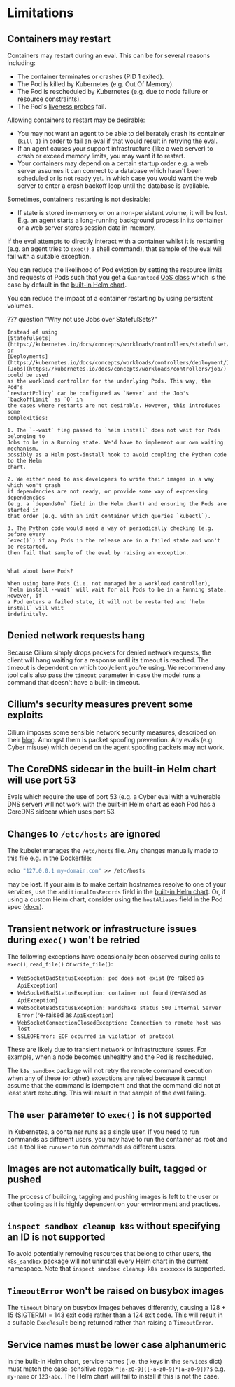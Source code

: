 # Limitations

## Containers may restart

Containers may restart during an eval. This can be for several reasons including:

* The container terminates or crashes (PID 1 exited).
* The Pod is killed by Kubernetes (e.g. Out Of Memory).
* The Pod is rescheduled by Kubernetes (e.g. due to node failure or resource
  constraints).
* The Pod's [liveness
  probes](https://kubernetes.io/docs/concepts/configuration/liveness-readiness-startup-probes/#liveness-probe)
  fail.

Allowing containers to restart may be desirable:

* You may not want an agent to be able to deliberately crash its container (`kill 1`) in
  order to fail an eval if that would result in retrying the eval.
* If an agent causes your support infrastructure (like a web server) to crash or exceed
  memory limits, you may want it to restart.
* Your containers may depend on a certain startup order e.g. a web server assumes it can
  connect to a database which hasn't been scheduled or is not ready yet. In which case
  you would want the web server to enter a crash backoff loop until the database is
  available.

Sometimes, containers restarting is not desirable:

* If state is stored in-memory or on a non-persistent volume, it will be lost. E.g. an
  agent starts a long-running background process in its container or a web server stores
  session data in-memory.

If the eval attempts to directly interact with a container whilst it is restarting (e.g.
an agent tries to `exec()` a shell command), that sample of the eval will fail with a
suitable exception.

You can reduce the likelihood of Pod eviction by setting the resource limits and
requests of Pods such that you get a `Guaranteed` [QoS
class](https://kubernetes.io/docs/tasks/configure-pod-container/quality-service-pod/)
which is the case by default in the [built-in Helm
chart](../helm//built-in-chart.md#resource-requests-and-limits).

You can reduce the impact of a container restarting by using persistent volumes.

??? question "Why not use Jobs over StatefulSets?"

    Instead of using
    [StatefulSets](https://kubernetes.io/docs/concepts/workloads/controllers/statefulset/)
    or
    [Deployments](https://kubernetes.io/docs/concepts/workloads/controllers/deployment/),
    [Jobs](https://kubernetes.io/docs/concepts/workloads/controllers/job/) could be used
    as the workload controller for the underlying Pods. This way, the Pod's
    `restartPolicy` can be configured as `Never` and the Job's `backoffLimit` as `0` in
    the cases where restarts are not desirable. However, this introduces some
    complexities:

    1. The `--wait` flag passed to `helm install` does not wait for Pods belonging to
    Jobs to be in a Running state. We'd have to implement our own waiting mechanism,
    possibly as a Helm post-install hook to avoid coupling the Python code to the Helm
    chart.

    2. We either need to ask developers to write their images in a way which won't crash
    if dependencies are not ready, or provide some way of expressing dependencies
    (e.g. a `dependsOn` field in the Helm chart) and ensuring the Pods are started in
    that order (e.g. with an init container which queries `kubectl`).

    3. The Python code would need a way of periodically checking (e.g. before every
    `exec()`) if any Pods in the release are in a failed state and won't be restarted,
    then fail that sample of the eval by raising an exception.


    What about bare Pods?

    When using bare Pods (i.e. not managed by a workload controller),
    `helm install --wait` will wait for all Pods to be in a Running state. However, if
    a Pod enters a failed state, it will not be restarted and `helm install` will wait
    indefinitely.


## Denied network requests hang

Because Cilium simply drops packets for denied network requests, the client will hang
waiting for a response until its timeout is reached. The timeout is dependent on which
tool/client you're using. We recommend any tool calls also pass the `timeout` parameter
in case the model runs a command that doesn't have a built-in timeout.

## Cilium's security measures prevent some exploits

Cilium imposes some sensible network security measures, described on their
[blog](https://cilium.io/blog/2020/06/29/cilium-kubernetes-cni-vulnerability/). Amongst
them is packet spoofing prevention. Any evals (e.g. Cyber misuse) which depend on the
agent spoofing packets may not work.

## The CoreDNS sidecar in the built-in Helm chart will use port 53

Evals which require the use of port 53 (e.g. a Cyber eval with a vulnerable DNS server)
will not work with the built-in Helm chart as each Pod has a CoreDNS sidecar which uses
port 53.

## Changes to `/etc/hosts` are ignored

The kubelet manages the `/etc/hosts` file. Any changes manually made to this file e.g.
in the Dockerfile:

```Dockerfile
echo "127.0.0.1 my-domain.com" >> /etc/hosts
```

may be lost. If your aim is to make certain hostnames resolve to one of your services,
use the `additionalDnsRecords` field in the [built-in Helm
chart](../helm/built-in-chart.md#dns). Or, if using a custom Helm chart, consider using
the `hostAliases` field in the Pod spec
([docs](https://kubernetes.io/docs/tasks/network/customize-hosts-file-for-pods/)).

## Transient network or infrastructure issues during `exec()` won't be retried

The following exceptions have occasionally been observed during calls to `exec()`,
`read_file()` or `write_file()`:

* `WebSocketBadStatusException: pod does not exist` (re-raised as `ApiException`)
* `WebSocketBadStatusException: container not found` (re-raised as `ApiException`)
* `WebSocketBadStatusException: Handshake status 500 Internal Server Error` (re-raised
  as `ApiException`)
* `WebSocketConnectionClosedException: Connection to remote host was lost`
* `SSLEOFError: EOF occurred in violation of protocol`

These are likely due to transient network or infrastructure issues. For example, when a
node becomes unhealthy and the Pod is rescheduled.

The `k8s_sandbox` package will not retry the remote command execution when any of these
(or other) exceptions are raised because it cannot assume that the command is idempotent
and that the command did not at least start executing. This will result in that sample
of the eval failing.

## The `user` parameter to `exec()` is not supported

In Kubernetes, a container runs as a single user. If you need to run commands as
different users, you may have to run the container as root and use a tool like `runuser`
to run commands as different users.

## Images are not automatically built, tagged or pushed

The process of building, tagging and pushing images is left to the user or other tooling
as it is highly dependent on your environment and practices.

## `inspect sandbox cleanup k8s` without specifying an ID is not supported

To avoid potentially removing resources that belong to other users, the `k8s_sandbox`
package will not uninstall every Helm chart in the current namespace. Note that `inspect
sandbox cleanup k8s xxxxxxxx` is supported.

## `TimeoutError` won't be raised on busybox images

The `timeout` binary on busybox images behaves differently, causing a 128 + 15 (SIGTERM)
= 143 exit code rather than a 124 exit code. This will result in a suitable `ExecResult`
being returned rather than raising a `TimeoutError`.

## Service names must be lower case alphanumeric

In the built-in Helm chart, service names (i.e. the keys in the `services` dict) must
match the case-sensitive regex `^[a-z0-9]([-a-z0-9]*[a-z0-9])?$` e.g. `my-name` or
`123-abc`. The Helm chart will fail to install if this is not the case.
